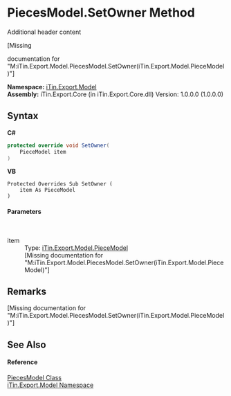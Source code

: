 # PiecesModel.SetOwner Method 
Additional header content 

\[Missing <summary> documentation for "M:iTin.Export.Model.PiecesModel.SetOwner(iTin.Export.Model.PieceModel)"\]

**Namespace:**&nbsp;<a href="ef57ffcc-e95e-b212-5a46-9aa6f5a3511f">iTin.Export.Model</a><br />**Assembly:**&nbsp;iTin.Export.Core (in iTin.Export.Core.dll) Version: 1.0.0.0 (1.0.0.0)

## Syntax

**C#**<br />
``` C#
protected override void SetOwner(
	PieceModel item
)
```

**VB**<br />
``` VB
Protected Overrides Sub SetOwner ( 
	item As PieceModel
)
```


#### Parameters
&nbsp;<dl><dt>item</dt><dd>Type: <a href="0ca7b575-6078-b606-0774-74123c02ad52">iTin.Export.Model.PieceModel</a><br />\[Missing <param name="item"/> documentation for "M:iTin.Export.Model.PiecesModel.SetOwner(iTin.Export.Model.PieceModel)"\]</dd></dl>

## Remarks
\[Missing <remarks> documentation for "M:iTin.Export.Model.PiecesModel.SetOwner(iTin.Export.Model.PieceModel)"\]

## See Also


#### Reference
<a href="cc26cd36-7336-c8d7-a10c-62ea6560a304">PiecesModel Class</a><br /><a href="ef57ffcc-e95e-b212-5a46-9aa6f5a3511f">iTin.Export.Model Namespace</a><br />